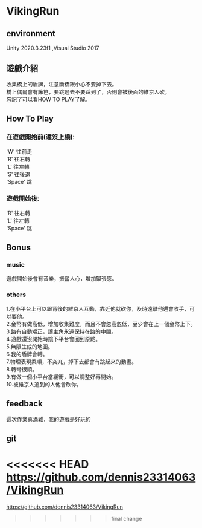 # VikingRun
## environment
Unity 2020.3.23f1 ,Visual Studio 2017
## 遊戲介紹
收集橋上的盾牌，注意斷橋跟小心不要掉下去。\
橋上偶爾會有籬笆，要跳過去不要踩到了，否則會被後面的維京人砍。\
忘記了可以看HOW TO PLAY了解。
## How To Play
### 在遊戲開始前(還沒上橋):
'W' 往前走\
'R' 往右轉\
'L' 往左轉\
'S' 往後退\
'Space' 跳
### 遊戲開始後:
'R' 往右轉\
'L' 往左轉\
'Space' 跳
## Bonus
### music
遊戲開始後會有音樂，振奮人心，增加緊張感。
### others
1.在小平台上可以跟背後的維京人互動，靠近他就砍你，及時遠離他還會收手，可以耍他。\
2.金幣有做高低，增加收集難度，而且不會忽高忽低，至少會在上一個金幣上下。\
3.路有自動矯正，讓主角永遠保持在路的中間。\
4.遊戲還沒開始時跳下平台會回到原點。\
5.無限生成的地圖。\
6.我的盾牌會轉。\
7.物理表現柔順，不突兀，掉下去都會有跳起來的動畫。\
8.轉彎很順。\
9.有做一個小平台當緩衝，可以調整好再開始。\
10.被維京人追到的人他會砍你。
## feedback
這次作業真滴難，我的遊戲是好玩的
## git
<<<<<<< HEAD
https://github.com/dennis23314063/VikingRun
=======
https://github.com/dennis23314063/VikingRun
>>>>>>> final change

